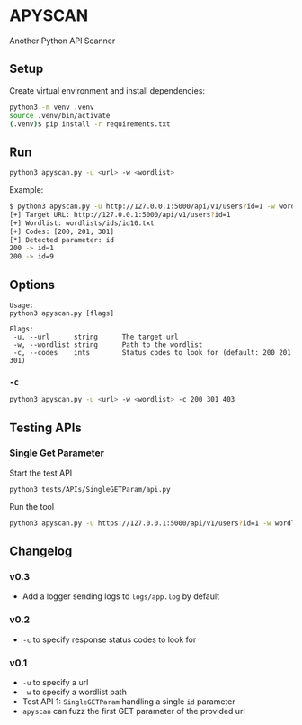 # APYSCAN

Another Python API Scanner

## Setup

Create virtual environment and install dependencies:

```bash
python3 -m venv .venv
source .venv/bin/activate
(.venv)$ pip install -r requirements.txt
```

## Run

```bash
python3 apyscan.py -u <url> -w <wordlist>
```

Example:

```bash
$ python3 apyscan.py -u http://127.0.0.1:5000/api/v1/users?id=1 -w wordlists/ids/id10.txt
[+] Target URL: http://127.0.0.1:5000/api/v1/users?id=1
[+] Wordlist: wordlists/ids/id10.txt
[+] Codes: [200, 201, 301]
[*] Detected parameter: id
200 -> id=1
200 -> id=9
```

## Options

```text
Usage:
python3 apyscan.py [flags]

Flags:
 -u, --url      string      The target url
 -w, --wordlist string      Path to the wordlist
 -c, --codes    ints        Status codes to look for (default: 200 201 301)
```

### `-c`

```bash
python3 apyscan.py -u <url> -w <wordlist> -c 200 301 403
```

## Testing APIs

### Single Get Parameter

Start the test API

```bash
python3 tests/APIs/SingleGETParam/api.py
```

Run the tool

```bash
python3 apyscan.py -u https://127.0.0.1:5000/api/v1/users?id=1 -w wordlists/test.txt
```

## Changelog

### v0.3

- Add a logger sending logs to `logs/app.log` by default

### v0.2

- `-c` to specify response status codes to look for

### v0.1

- `-u` to specify a url
- `-w` to specify a wordlist path
- Test API 1: `SingleGETParam` handling a single `id` parameter
- `apyscan` can fuzz the first GET parameter of the provided url
